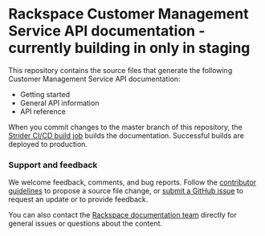 
# Rackspace Customer Management Service API documentation - currently building in only in staging

This repository contains the source files that generate the following
Customer Management Service API documentation:

* Getting started
* General API information
* API reference



When you commit changes to the master branch of this repository, the
[Strider CI/CD build job](https://build.developer.rackspace.com/rackerlabs/%/)
builds the documentation. Successful builds are deployed to production.

### Support and feedback

We welcome feedback, comments, and bug reports. Follow the
[contributor guidelines](CONTRIBUTING.md)
to propose a source file change, or
[submit a GitHub issue](https://github.com/rackerlabs/billing/issues/new)
to request an update or to provide feedback.

You can also contact the
[Rackspace documentation team](mailto:devdoc@rackspace.com) directly for
general issues or questions about the content.
